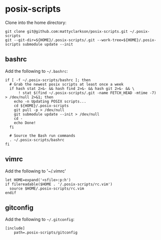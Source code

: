 posix-scripts
=============

Clone into the home directory:

```
git clone git@github.com:mattyclarkson/posix-scripts.git ~/.posix-scripts
git --git-dir=${HOME}/.posix-scripts/.git --work-tree=${HOME}/.posix-scripts submodule update --init
```

bashrc
------

Add the following to `~/.bashrc`:

```
if [ -f ~/.posix-scripts/bashrc ]; then
  # Grab the newest posix scripts at least once a week
  if hash stat 2>&- && hash find 2>&- && hash git 2>&- && \
      ! stat $(find ~/.posix-scripts/.git -name FETCH_HEAD -mtime -7) > /dev/null 2>&1; then
    echo -n Updating POSIX scripts...
    cd ${HOME}/.posix-scripts
    git pull -p > /dev/null
    git submodule update --init > /dev/null
    cd -
    echo Done!
  fi

  # Source the Bash run commands
  . ~/.posix-scripts/bashrc
fi
```

vimrc
-----

Add the following to '~/.vimrc'

```
let HOME=expand('<sfile>:p:h')
if filereadable($HOME . '/.posix-scripts/rc.vim')
  source $HOME/.posix-scripts/rc.vim
endif
```

gitconfig
---------

Add the following to `~/.gitconfig`:

```
[include]
	path=.posix-scripts/gitconfig
```
